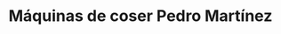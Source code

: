 ---
title: "Máquinas de coser Pedro Martínez"
url: /barcelona/maquinas-de-coser-pedro-martinez/
shop: coser
---